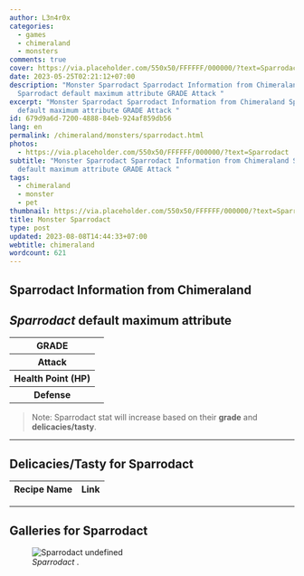 ```yaml
---
author: L3n4r0x
categories:
  - games
  - chimeraland
  - monsters
comments: true
cover: https://via.placeholder.com/550x50/FFFFFF/000000/?text=Sparrodact
date: 2023-05-25T02:21:12+07:00
description: "Monster Sparrodact Sparrodact Information from Chimeraland
  Sparrodact default maximum attribute GRADE Attack "
excerpt: "Monster Sparrodact Sparrodact Information from Chimeraland Sparrodact
  default maximum attribute GRADE Attack "
id: 679d9a6d-7200-4888-84eb-924af859db56
lang: en
permalink: /chimeraland/monsters/sparrodact.html
photos:
  - https://via.placeholder.com/550x50/FFFFFF/000000/?text=Sparrodact
subtitle: "Monster Sparrodact Sparrodact Information from Chimeraland Sparrodact
  default maximum attribute GRADE Attack "
tags:
  - chimeraland
  - monster
  - pet
thumbnail: https://via.placeholder.com/550x50/FFFFFF/000000/?text=Sparrodact
title: Monster Sparrodact
type: post
updated: 2023-08-08T14:44:33+07:00
webtitle: chimeraland
wordcount: 621
---
```


<link
  rel="stylesheet"
  href="https://rawcdn.githack.com/dimaslanjaka/Web-Manajemen/870a349/css/bootstrap-5-3-0-alpha3-wrapper.css"
/>
<section id="bootstrap-wrapper">
  <div data-bs-theme="dark">
    <h2>Sparrodact Information from Chimeraland</h2>
    <h2 id="attribute"><i>Sparrodact</i> default maximum attribute</h2>
    <div class="row">
      <div class="col mb-2">
        <div class="card">
          <div class="card-body">
            <table>
              <tr>
                <th>GRADE</th>
                <td><br /></td>
              </tr>
              <tr>
                <th>Attack</th>
                <td></td>
              </tr>
              <tr>
                <th>Health Point (HP)</th>
                <td></td>
              </tr>
              <tr>
                <th>Defense</th>
                <td></td>
              </tr>
            </table>
          </div>
        </div>
      </div>
    </div>
    <blockquote class="bd-callout bd-callout-warning">
      Note: Sparrodact stat will increase based on their <b>grade</b> and
      <b>delicacies/tasty</b>.
    </blockquote>
    <hr />
    <h2 id="delicacies">Delicacies/Tasty for Sparrodact</h2>
    <div class="card">
      <div class="card-body">
        <div class="table-responsive">
          <table class="table table-striped">
            <thead>
              <tr>
                <th>Recipe Name</th>
                <th>Link</th>
              </tr>
            </thead>
            <tbody></tbody>
          </table>
        </div>
      </div>
    </div>
    <hr />
    <div id="gallery">
      <h2>Galleries for Sparrodact</h2>
      <div class="row">
        <div class="col-lg-6 col-12">
          <figure>
            <img
              src="https://www.webmanajemen.com/undefined"
              alt="Sparrodact undefined"
            />
            <figcaption style="word-wrap: break-word">
              <i>Sparrodact</i> .
            </figcaption>
          </figure>
        </div>
      </div>
    </div>
  </div>
</section>